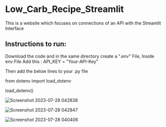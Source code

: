 # Low_Carb_Recipe_Streamlit
This is a website which focuses on connections of an API with the Streamlit Interface

## Instructions to run: 
Download the code and in the same directory create a ".env" File,
Inside env File Add this :
API_KEY = "Your-API-Key"

Then add the below lines to your .py file

from dotenv import load_dotenv

load_dotenv()


![Screenshot 2023-07-28 042838](https://github.com/athulnairrr/Low_Carb_Recipe_Streamlit/assets/132225542/ee7835e1-02e2-49d2-8b59-987ebf35d40b)


![Screenshot 2023-07-28 042847](https://github.com/athulnairrr/Low_Carb_Recipe_Streamlit/assets/132225542/7dd0b6c7-d40a-411e-8062-6083f3c47b8f)


![Screenshot 2023-07-28 040406](https://github.com/athulnairrr/Low_Carb_Recipe_Streamlit/assets/132225542/a4e8189e-a51d-4191-b090-29a19a244fdd)

